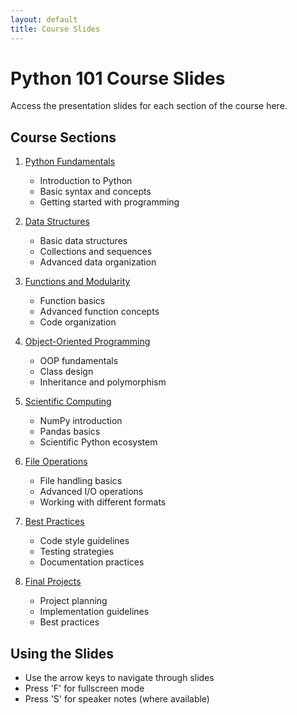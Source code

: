 ```yaml
---
layout: default
title: Course Slides
---
```


# Python 101 Course Slides

Access the presentation slides for each section of the course here.

## Course Sections

1. [Python Fundamentals](section1_fundamentals.md)
   - Introduction to Python
   - Basic syntax and concepts
   - Getting started with programming

2. [Data Structures](section2_data_structures.md)
   - Basic data structures
   - Collections and sequences
   - Advanced data organization

3. [Functions and Modularity](section3_functions_modularity.md)
   - Function basics
   - Advanced function concepts
   - Code organization

4. [Object-Oriented Programming](section4_oop.md)
   - OOP fundamentals
   - Class design
   - Inheritance and polymorphism

5. [Scientific Computing](section5_scientific_computing.md)
   - NumPy introduction
   - Pandas basics
   - Scientific Python ecosystem

6. [File Operations](section6_file_operations.md)
   - File handling basics
   - Advanced I/O operations
   - Working with different formats

7. [Best Practices](section7_best_practices.md)
   - Code style guidelines
   - Testing strategies
   - Documentation practices

8. [Final Projects](section8_final_projects.md)
   - Project planning
   - Implementation guidelines
   - Best practices

## Using the Slides

- Use the arrow keys to navigate through slides
- Press 'F' for fullscreen mode
- Press 'S' for speaker notes (where available)
